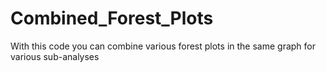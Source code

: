 # Combined_Forest_Plots
With this code you can combine various forest plots in the same graph for various sub-analyses

